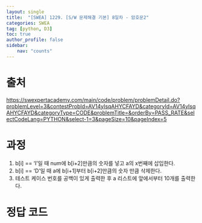 ```yaml
---
layout: single
title:  "[SWEA] 1229. [S/W 문제해결 기본] 8일차 - 암호문2"
categories: SWEA
tag: [python, D3]
toc: true
author_profile: false
sidebar:
    nav: "counts"
---
```


# 출처
<https://swexpertacademy.com/main/code/problem/problemDetail.do?problemLevel=3&contestProbId=AV14yIsqAHYCFAYD&categoryId=AV14yIsqAHYCFAYD&categoryType=CODE&problemTitle=&orderBy=PASS_RATE&selectCodeLang=PYTHON&select-1=3&pageSize=10&pageIndex=5>

  
  
# 과정
1. b[i] == ‘I’일 때 num에 b[i+2]만큼의 숫자를 넣고 a의 x번째에 삽입한다.
2. b[i] == ‘D’일 때 a에 b[i+1]부터 b[i+2]만큼의 숫자 만큼 삭제한다.
3. 테스트 케이스 번호를 공백이 있게 출력한 후 a 리스트에 앞에서부터 10개를 출력한다.







# 정답 코드
<script src="https://gist.github.com/kghees/6c636a4b8f8ed5fade3c4751dffb1cd7.js"></script>